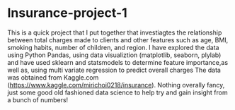 # Insurance-project-1

This is a quick project that I put together that investiagtes the relationship between total charges made to clients and other features such as
age, BMI, smoking habits, number of children, and region. I have explored the data using Python Pandas, using data visualiztion 
(matplotlib, seaborn, plylab) and have used sklearn and statsmodels to determine feature importance,as well as, using multi 
variate regression to predict overall charges The data was obtained from Kaggle.com (https://www.kaggle.com/mirichoi0218/insurance). 
Nothing overally fancy, just some good old fashioned data science to help try and gain insight from a bunch of numbers!
